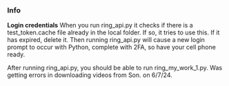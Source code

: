 ### Info
**Login credentials**
When you run ring_api.py it checks if there is a test_token.cache file already in the local folder.  If so, it tries to use this.  If it has expired, delete it.  Then running ring_api.py will cause a new login prompt to occur with Python, complete with 2FA, so have your cell phone ready.

After running ring_api.py, you should be able to run ring_my_work_1.py.  Was getting errors in downloading videos from Son. on 6/7/24.
